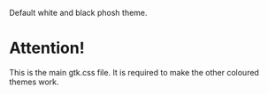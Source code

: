 Default white and black phosh theme.

# Attention!

This is the main gtk.css file. It is required to make the other coloured themes work.
